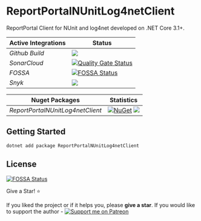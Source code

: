 # ReportPortalNUnitLog4netClient
ReportPortal Client for NUnit and log4net developed on .NET Core 3.1+.

| Active Integrations | Status |
|-|-|
| *Github Build* | [![](https://img.shields.io/github/workflow/status/automation-solutions-set/ReportPortalNUnitLog4netClient/Build)](https://github.com/automation-solutions-set/ReportPortalNUnitLog4netClient/actions?query=workflow%3A%22Build) |
| *SonarCloud* | [![Quality Gate Status](https://sonarcloud.io/api/project_badges/measure?project=automation-solutions-set_ReportPortalNUnitLog4netClient&metric=alert_status)](https://sonarcloud.io/dashboard?id=automation-solutions-set_ReportPortalNUnitLog4netClient) |
| *FOSSA* | [![FOSSA Status](https://app.fossa.com/api/projects/git%2Bgithub.com%2Fautomation-solutions-set%2FReportPortalNUnitLog4netClient.svg?type=shield)](https://app.fossa.com/projects/git%2Bgithub.com%2Fautomation-solutions-set%2FReportPortalNUnitLog4netClient?ref=badge_shield) |
| *Snyk* | [![](https://avatars.githubusercontent.com/ml/251?s=24)](https://app.snyk.io/org/oleksandr-fomenko/projects) |

|Nuget Packages | Statistics |
|-|-|
|*ReportPortalNUnitLog4netClient*|[![NuGet](https://img.shields.io/nuget/v/ReportPortalNUnitLog4netClient.svg)](https://www.nuget.org/packages/ReportPortalNUnitLog4netClient/) ![](https://img.shields.io/nuget/dt/ReportPortalNUnitLog4netClient)|

## Getting Started
```
dotnet add package ReportPortalNUnitLog4netClient
```

## License
[![FOSSA Status](https://app.fossa.com/api/projects/git%2Bgithub.com%2Fautomation-solutions-set%2FReportPortalNUnitLog4netClient.svg?type=large)](https://app.fossa.com/projects/git%2Bgithub.com%2Fautomation-solutions-set%2FReportPortalNUnitLog4netClient?ref=badge_large)

Give a Star! :star:

If you liked the project or if it helps you, please **give a star**. If you would like to support the author - [![Support me on Patreon](https://img.shields.io/endpoint.svg?url=https%3A%2F%2Fshieldsio-patreon.vercel.app%2Fapi%3Fusername%3Doleksandrfomenko%26type%3Dpatrons&style=flat)](https://patreon.com/oleksandrfomenko)
